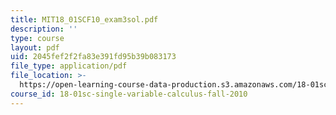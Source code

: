 ```yaml
---
title: MIT18_01SCF10_exam3sol.pdf
description: ''
type: course
layout: pdf
uid: 2045fef2f2fa83e391fd95b39b083173
file_type: application/pdf
file_location: >-
  https://open-learning-course-data-production.s3.amazonaws.com/18-01sc-single-variable-calculus-fall-2010/2045fef2f2fa83e391fd95b39b083173_MIT18_01SCF10_exam3sol.pdf
course_id: 18-01sc-single-variable-calculus-fall-2010
---
```

